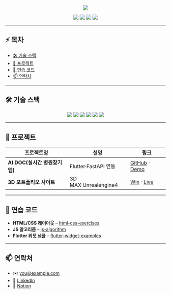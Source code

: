 <!-- 상단 배너 -->
<p align="center">
  <a href="https://github.com/kim-manjae">
    <img src="https://capsule-render.vercel.app/api?type=waving&height=150&section=header&text=안녕하세요!%20김만재입니다.&fontSize=40" />
  </a>
</p>

<!-- 기본 정보 -->
<p align="center">
  <a href="https://github.com/kim-manjae"><img src="https://img.shields.io/github/followers/kim-manjae?style=social" /></a>
  <a href="https://github.com/kim-manjae?tab=repositories"><img src="https://img.shields.io/github/repo-size/kim-manjae/kim-manjae?style=flat-square" /></a>
  <a href="https://github.com/kim-manjae?tab=stars"><img src="https://img.shields.io/github/stars/kim-manjae/kim-manjae?style=flat-square" /></a>
  <a href="https://github.com/kim-manjae?tab=followers"><img src="https://img.shields.io/github/followers/kim-manjae?style=flat-square" /></a>
</p>

---

## ⚡ 목차
- [🛠️ 기술 스택](#️기술-스택)  
- [🚀 프로젝트](#️프로젝트)    
- [📂 연습 코드](#️연습-코드)  
- [📫 연락처](#️연락처)  

---

## 🛠️ 기술 스택
<p align="center">
  <img src="https://img.shields.io/badge/Flutter-02569B?logo=flutter&logoColor=white" />
  <img src="https://img.shields.io/badge/Dart-0175C2?logo=dart&logoColor=white" />
  <img src="https://img.shields.io/badge/Java-007396?logo=java&logoColor=white" />
  <img src="https://img.shields.io/badge/Spring%20Boot-6DB33F?logo=springboot&logoColor=white" />
  <img src="https://img.shields.io/badge/Python-3776AB?logo=python&logoColor=white" />
  <img src="https://img.shields.io/badge/FastAPI-009688?logo=fastapi&logoColor=white" />
</p>

---

## 🚀 프로젝트
| 프로젝트명                 | 설명                         | 링크                                                 |
| --------------------------- | ---------------------------- | ---------------------------------------------------- |
| **AI DOC(실시간 병원찾기 앱)**               | Flutter·FastAPI 연동   | [GitHub](https://github.com/kim-manjae/team_3) · [Demo](https://drive.google.com/file/d/1MhasaOzK1Pg_NXxBwm1zFMubR9NLMpwg/view?usp=drive_link) |
| **3D 포트폴리오 사이트**       |  3D MAX·Unrealengine4    | [Wix](https://wpfh134.wixsite.com/website) · [Live](https://www.gncgolf.com/course/course) |

---


## 📂 연습 코드
- **HTML/CSS 레이아웃** – [html-css-exercises](https://github.com/kim-manjae/html-css-exercises)  
- **JS 알고리즘** – [js-algorithm](https://github.com/kim-manjae/js-algorithm)  
- **Flutter 위젯 샘플** – [flutter-widget-examples](https://github.com/kim-manjae/flutter-widget-examples)  

---

## 📫 연락처
- ✉️ you@example.com  
- 🔗 [LinkedIn](https://linkedin.com/in/your-profile)  
- 💼 [Notion](https://your-notion-link)  

